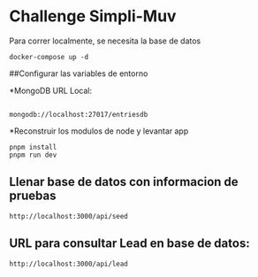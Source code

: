 # Challenge Simpli-Muv

Para correr localmente, se necesita la base de datos

```
docker-compose up -d
```

##Configurar las variables de entorno


*MongoDB URL Local:

```

mongodb://localhost:27017/entriesdb
```
*Reconstruir los modulos de node y levantar app
```
pnpm install
pnpm run dev
```

## Llenar base de datos con informacion de pruebas

```
http://localhost:3000/api/seed
```

## URL para consultar Lead en base de datos:

```
http://localhost:3000/api/lead
```